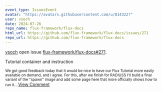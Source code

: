 ```yaml
---
event_type: IssuesEvent
avatar: "https://avatars.githubusercontent.com/u/814322?"
user: vsoch
date: 2024-07-26
repo_name: flux-framework/flux-docs
html_url: https://github.com/flux-framework/flux-docs/issues/271
repo_url: https://github.com/flux-framework/flux-docs
---
```


<a href='https://github.com/vsoch' target='_blank'>vsoch</a> open issue <a href='https://github.com/flux-framework/flux-docs/issues/271' target='_blank'>flux-framework/flux-docs#271</a>.

<p>Tutorial container and instruction</p><small>We got good feedback today that it would be nice to have our Flux Tutorial more easily available on demand, and I agree. For this, after we finish for RADIUSS I'll build a final variant of the "spawn" image and add some page here that more officially shows how to run it....</small><a href='https://github.com/flux-framework/flux-docs/issues/271' target='_blank'>View Comment</a>